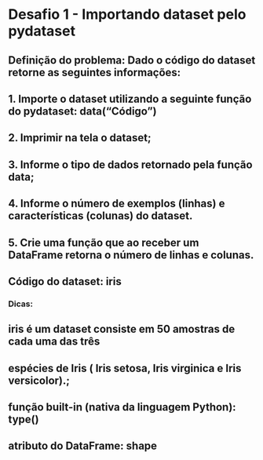 # Desafio 1 - Importando dataset pelo pydataset



## Definição do problema: Dado o código do dataset retorne as seguintes informações:

## 1. Importe o dataset utilizando a seguinte função do pydataset: data(“Código”)

## 2. Imprimir na tela o dataset;

## 3. Informe o tipo de dados retornado pela função data;

## 4. Informe o número de exemplos (linhas) e características (colunas) do dataset.

## 5. Crie uma função que ao receber um DataFrame retorna o número de linhas e colunas.

## Código do dataset: iris


### Dicas:
## iris é um dataset consiste em 50 amostras de cada uma das três
## espécies de Iris ( Iris setosa, Iris virginica e Iris versicolor).;
## função built-in (nativa da linguagem Python): type()
## atributo do DataFrame: shape
